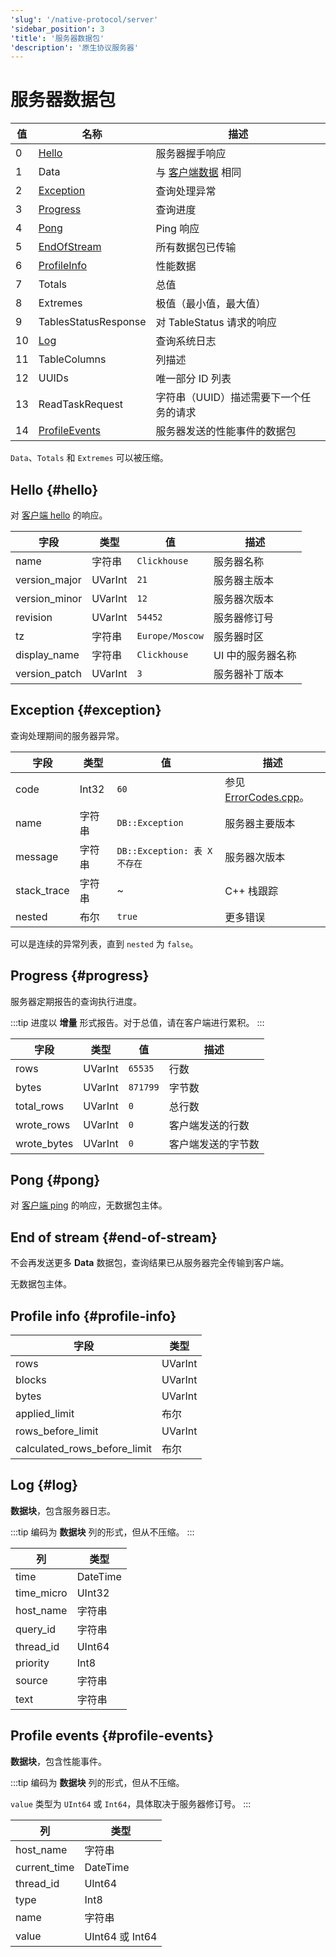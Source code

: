 ```yaml
---
'slug': '/native-protocol/server'
'sidebar_position': 3
'title': '服务器数据包'
'description': '原生协议服务器'
---
```



# 服务器数据包

| 值     | 名称                             | 描述                                                         |
|-------|----------------------------------|--------------------------------------------------------------|
| 0     | [Hello](#hello)                  | 服务器握手响应                                               |
| 1     | Data                             | 与 [客户端数据](./client.md#data) 相同                          |
| 2     | [Exception](#exception)          | 查询处理异常                                               |
| 3     | [Progress](#progress)            | 查询进度                                                   |
| 4     | [Pong](#pong)                    | Ping 响应                                                  |
| 5     | [EndOfStream](#end-of-stream)    | 所有数据包已传输                                           |
| 6     | [ProfileInfo](#profile-info)     | 性能数据                                                   |
| 7     | Totals                           | 总值                                                       |
| 8     | Extremes                         | 极值（最小值，最大值）                                      |
| 9     | TablesStatusResponse             | 对 TableStatus 请求的响应                                   |
| 10    | [Log](#log)                      | 查询系统日志                                               |
| 11    | TableColumns                     | 列描述                                                     |
| 12    | UUIDs                            | 唯一部分 ID 列表                                           |
| 13    | ReadTaskRequest                  | 字符串（UUID）描述需要下一个任务的请求                     |
| 14    | [ProfileEvents](#profile-events) | 服务器发送的性能事件的数据包                               |

`Data`、`Totals` 和 `Extremes` 可以被压缩。

## Hello {#hello}

对 [客户端 hello](./client.md#hello) 的响应。

| 字段         | 类型    | 值               | 描述                  |
|---------------|---------|-----------------|----------------------|
| name          | 字符串  | `Clickhouse`    | 服务器名称           |
| version_major | UVarInt | `21`            | 服务器主版本         |
| version_minor | UVarInt | `12`            | 服务器次版本         |
| revision      | UVarInt | `54452`         | 服务器修订号         |
| tz            | 字符串  | `Europe/Moscow` | 服务器时区           |
| display_name  | 字符串  | `Clickhouse`    | UI 中的服务器名称    |
| version_patch | UVarInt | `3`             | 服务器补丁版本       |


## Exception {#exception}

查询处理期间的服务器异常。

| 字段       | 类型   | 值                                    | 描述                        |
|-------------|--------|----------------------------------------|------------------------------|
| code        | Int32  | `60`                                   | 参见 [ErrorCodes.cpp][codes]。 |
| name        | 字符串 | `DB::Exception`                        | 服务器主要版本              |
| message     | 字符串 | `DB::Exception: 表 X 不存在`           | 服务器次版本                |
| stack_trace | 字符串 | ~                                      | C++ 栈跟踪                  |
| nested      | 布尔   | `true`                                 | 更多错误                    |

可以是连续的异常列表，直到 `nested` 为 `false`。

[codes]: https://clickhouse.com/codebrowser/ClickHouse/src/Common/ErrorCodes.cpp.html "错误代码列表"

## Progress {#progress}

服务器定期报告的查询执行进度。

:::tip
进度以 **增量** 形式报告。对于总值，请在客户端进行累积。
:::

| 字段       | 类型    | 值       | 描述             |
|-------------|---------|----------|-------------------|
| rows        | UVarInt | `65535`  | 行数             |
| bytes       | UVarInt | `871799` | 字节数           |
| total_rows  | UVarInt | `0`      | 总行数           |
| wrote_rows  | UVarInt | `0`      | 客户端发送的行数 |
| wrote_bytes | UVarInt | `0`      | 客户端发送的字节数 |

## Pong {#pong}

对 [客户端 ping](./client.md#ping) 的响应，无数据包主体。

## End of stream {#end-of-stream}

不会再发送更多 **Data** 数据包，查询结果已从服务器完全传输到客户端。

无数据包主体。

## Profile info {#profile-info}

| 字段                        | 类型    |
|------------------------------|---------|
| rows                         | UVarInt |
| blocks                       | UVarInt |
| bytes                        | UVarInt |
| applied_limit                | 布尔    |
| rows_before_limit            | UVarInt |
| calculated_rows_before_limit | 布尔    |

## Log {#log}

**数据块**，包含服务器日志。

:::tip
编码为 **数据块** 列的形式，但从不压缩。
:::

| 列        | 类型     |
|-----------|----------|
| time      | DateTime |
| time_micro| UInt32   |
| host_name | 字符串   |
| query_id  | 字符串   |
| thread_id | UInt64   |
| priority  | Int8     |
| source    | 字符串   |
| text      | 字符串   |

## Profile events {#profile-events}

**数据块**，包含性能事件。

:::tip
编码为 **数据块** 列的形式，但从不压缩。

`value` 类型为 `UInt64` 或 `Int64`，具体取决于服务器修订号。
:::

| 列          | 类型            |
|-------------|-----------------|
| host_name   | 字符串          |
| current_time| DateTime        |
| thread_id   | UInt64          |
| type        | Int8            |
| name        | 字符串          |
| value       | UInt64 或 Int64 |
